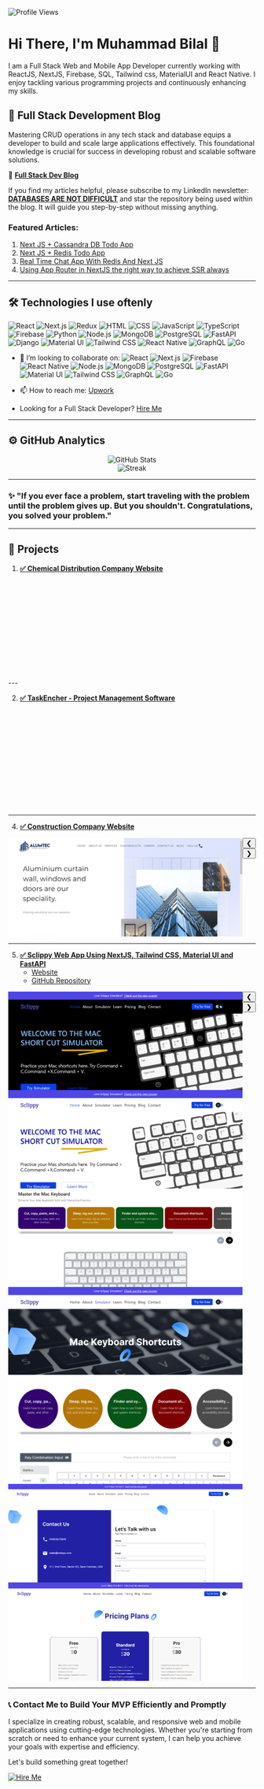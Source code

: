 ![Profile Views](https://komarev.com/ghpvc/?username=bilalmohib&color=blue&style=flat-square)

# Hi There, I'm Muhammad Bilal 👋
I am a Full Stack Web and Mobile App Developer currently working with ReactJS, NextJS, Firebase, SQL, Tailwind css, MaterialUI and React Native. I enjoy tackling various programming projects and continuously enhancing my skills.

## 🌟 Full Stack Development Blog
<!-- If a developer can perform CRUD operations in any tech stack and database, they can build large-scale applications. Someone who understands how to build things from the ground up can achieve significant success in scalable software development. -->
Mastering CRUD operations in any tech stack and database equips a developer to build and scale large applications effectively. This foundational knowledge is crucial for success in developing robust and scalable software solutions.

📖 **[Full Stack Dev Blog](https://www.linkedin.com/newsletters/databases-are-not-difficult-6945124839913320448/?displayConfirmation=true)**

If you find my articles helpful, please subscribe to my LinkedIn newsletter: **[DATABASES ARE NOT DIFFICULT](https://www.linkedin.com/newsletters/databases-are-not-difficult-6945124839913320448/)** and star the repository being used within the blog. It will guide you step-by-step without missing anything.

### Featured Articles:
1. [Next JS + Cassandra DB Todo App](https://www.linkedin.com/newsletters/databases-are-not-difficult-6945124839913320448/?displayConfirmation=true)
2. [Next JS + Redis Todo App](https://www.linkedin.com/pulse/how-develop-todo-app-next-js-redis-database-from-scratch-bilal)
3. [Real Time Chat App With Redis And Next JS](https://www.linkedin.com/pulse/how-develop-realtime-chat-app-using-redisjson-next-js-muhammad-bilal/)
4. [Using App Router in NextJS the right way to achieve SSR always](https://www.linkedin.com/pulse/using-app-router-nextjs-right-way-achieve-ssr-always-muhammad-bilal-sw8ye/?trackingId=UqjQHuQQRa6Z9PJfuP6fIg%3D%3D)

---

## 🛠️ Technologies I use oftenly
![React](https://img.shields.io/badge/-React-61DAFB?logo=react&logoColor=white&style=flat-square)
![Next.js](https://img.shields.io/badge/-Next.js-000000?logo=next.js&logoColor=white&style=flat-square)
![Redux](https://img.shields.io/badge/-Redux-764ABC?logo=redux&logoColor=white&style=flat-square)
![HTML](https://img.shields.io/badge/-HTML-E34F26?logo=html5&logoColor=white&style=flat-square)
![CSS](https://img.shields.io/badge/-CSS-1572B6?logo=css3&logoColor=white&style=flat-square)
![JavaScript](https://img.shields.io/badge/-JavaScript-F7DF1E?logo=javascript&logoColor=black&style=flat-square)
![TypeScript](https://img.shields.io/badge/-TypeScript-3178C6?logo=typescript&logoColor=white&style=flat-square)
![Firebase](https://img.shields.io/badge/-Firebase-FFCA28?logo=firebase&logoColor=black&style=flat-square)
![Python](https://img.shields.io/badge/-Python-3776AB?logo=python&logoColor=white&style=flat-square)
![Node.js](https://img.shields.io/badge/-Node.js-339933?logo=node.js&logoColor=white&style=flat-square)
![MongoDB](https://img.shields.io/badge/-MongoDB-47A248?logo=mongodb&logoColor=white&style=flat-square)
![PostgreSQL](https://img.shields.io/badge/-PostgreSQL-4169E1?logo=postgresql&logoColor=white&style=flat-square)
![FastAPI](https://img.shields.io/badge/-FastAPI-009688?logo=fastapi&logoColor=white&style=flat-square)
![Django](https://img.shields.io/badge/-Django-092E20?logo=django&logoColor=white&style=flat-square)
![Material UI](https://img.shields.io/badge/-Material_UI-0081CB?logo=material-ui&logoColor=white&style=flat-square)
![Tailwind CSS](https://img.shields.io/badge/-Tailwind_CSS-38B2AC?logo=tailwind-css&logoColor=white&style=flat-square)
![React Native](https://img.shields.io/badge/-React_Native-61DAFB?logo=react&logoColor=white&style=flat-square)
![GraphQL](https://img.shields.io/badge/-GraphQL-E10098?logo=graphql&logoColor=white&style=flat-square)
![Go](https://img.shields.io/badge/-Go-00ADD8?logo=go&logoColor=white&style=flat-square)

- 👯 I’m looking to collaborate on:
  ![React](https://img.shields.io/badge/-React-61DAFB?logo=react&logoColor=white&style=flat-square)
  ![Next.js](https://img.shields.io/badge/-Next.js-000000?logo=next.js&logoColor=white&style=flat-square)
  ![Firebase](https://img.shields.io/badge/-Firebase-FFCA28?logo=firebase&logoColor=black&style=flat-square)
  ![React Native](https://img.shields.io/badge/-React_Native-61DAFB?logo=react&logoColor=white&style=flat-square)
  ![Node.js](https://img.shields.io/badge/-Node.js-339933?logo=node.js&logoColor=white&style=flat-square)
  ![MongoDB](https://img.shields.io/badge/-MongoDB-47A248?logo=mongodb&logoColor=white&style=flat-square)
  ![PostgreSQL](https://img.shields.io/badge/-PostgreSQL-4169E1?logo=postgresql&logoColor=white&style=flat-square)
  ![FastAPI](https://img.shields.io/badge/-FastAPI-009688?logo=fastapi&logoColor=white&style=flat-square)
  ![Material UI](https://img.shields.io/badge/-Material_UI-0081CB?logo=material-ui&logoColor=white&style=flat-square)
  ![Tailwind CSS](https://img.shields.io/badge/-Tailwind_CSS-38B2AC?logo=tailwind-css&logoColor=white&style=flat-square)
  ![GraphQL](https://img.shields.io/badge/-GraphQL-E10098?logo=graphql&logoColor=white&style=flat-square)
  ![Go](https://img.shields.io/badge/-Go-00ADD8?logo=go&logoColor=white&style=flat-square)


- 📫 How to reach me: [Upwork](https://www.upwork.com/freelancers/~013a136c7081592898)
- Looking for a Full Stack Developer? [Hire Me](https://www.upwork.com/freelancers/~013a136c7081592898)

---

## ⚙️ GitHub Analytics
<p align="center">
  <img alt="GitHub Stats" src="https://github-readme-stats.vercel.app/api?username=bilalmohib&show_icons=true&hide=issues&count_private=true&line_height=20&title_color=7A7ADB&icon_color=2234AE&text_color=D3D3D3&bg_color=0,000000,130F40&hide_border=true" width="600" />
  <br/>

  <img alt="Streak" src="https://github-readme-streak-stats.herokuapp.com/?user=bilalmohib&theme=holi-theme&hide_border=true" width="800" />
</p>

---
### ✨ "If you ever face a problem, start traveling with the problem until the problem gives up. But you shouldn't. Congratulations, you solved your problem."
---

## 🚀 Projects
1. **[✅ Chemical Distribution Company Website](https://harris-and-ford.vercel.app/)**

<div class="slider">
  <div class="slide" style="background-image: url('projects/harrisAndFord/1.png');"></div>
  <div class="slide" style="background-image: url('image3.jpg');"></div>
</div>
---

2. **[✅ TaskEncher - Project Management Software](https://taskencher.com/)**

<!-- <div class="slider">
  <div class="slides">
    <div class="slide"><img src="projects/taskencher/1.png" alt="Slide 1"></div>
    <div class="slide"><img src="projects/taskencher/2.png" alt="Slide 2"></div>
    <div class="slide"><img src="projects/taskencher/3.png" alt="Slide 3"></div>
    <div class="slide"><img src="projects/taskencher/4.png" alt="Slide 4"></div>
    <div class="slide"><img src="projects/taskencher/5.png" alt="Slide 5"></div>
    <div class="slide"><img src="projects/taskencher/6.png" alt="Slide 6"></div>
    <div class="slide"><img src="projects/taskencher/7.png" alt="Slide 7"></div>
  </div>
  <div class="navigation">
    <button class="prev" onclick="prevSlide()">&#10094;</button>
    <button class="next" onclick="nextSlide()">&#10095;</button>
  </div>
</div> -->
<div class="slider">
  <div class="slide" style="background-image: url('projects/taskencher/1.png');"></div>
  <div class="slide" style="background-image: url('projects/taskencher/2.png');"></div>
  <div class="slide" style="background-image: url('projects/taskencher/3.png');"></div>
  <div class="slide" style="background-image: url('projects/taskencher/4.png');"></div>
  <div class="slide" style="background-image: url('projects/taskencher/5.png');"></div>
  <div class="slide" style="background-image: url('projects/taskencher/6.png');"></div> 
</div>

---

4. **[✅ Construction Company Website](https://alumtec.ca/)**

<div class="slider">
  <div class="slides">
    <div class="slide"><img src="projects/alumtec/1.png" alt="Slide 1"></div>
  </div>
  <div class="navigation">
    <button class="prev" onclick="prevSlide()">&#10094;</button>
    <button class="next" onclick="nextSlide()">&#10095;</button>
  </div>
</div>

---

5. **[✅ Sclippy Web App Using NextJS, Tailwind CSS, Material UI and FastAPI](https://sclippy.com/)**
   - [Website](https://sclippy.com/)
   - [GitHub Repository](https://github.com/bilalmohib/sclippy)

<div class="slider">
  <div class="slides">
    <div class="slide"><img src="projects/sclippy/1.png" alt="Slide 1"></div>
    <div class="slide"><img src="projects/sclippy/2.png" alt="Slide 2"></div>
    <div class="slide"><img src="projects/sclippy/3.png" alt="Slide 3"></div>
    <div class="slide"><img src="projects/sclippy/4.png" alt="Slide 4"></div>
    <div class="slide"><img src="projects/sclippy/5.png" alt="Slide 5"></div>
    <div class="slide"><img src="projects/sclippy/6.png" alt="Slide 6"></div>
    <div class="slide"><img src="projects/sclippy/7.png" alt="Slide 7"></div>
  </div>
  <div class="navigation">
    <button class="prev" onclick="prevSlide()">&#10094;</button>
    <button class="next" onclick="nextSlide()">&#10095;</button>
  </div>
</div>

---

### 📞 Contact Me to Build Your MVP Efficiently and Promptly
I specialize in creating robust, scalable, and responsive web and mobile applications using cutting-edge technologies. Whether you're starting from scratch or need to enhance your current system, I can help you achieve your goals with expertise and efficiency.

Let's build something great together!

[![Hire Me](https://img.shields.io/badge/-Hire%20Me-ff69b4?style=for-the-badge&logo=upwork&logoColor=white)](https://www.upwork.com/freelancers/~013a136c7081592898)

 <style>
.slider {
  display: flex;
  overflow-x: scroll;
  scroll-snap-type: x mandatory;
  -webkit-overflow-scrolling: touch; /* For iOS momentum scrolling */
  scroll-behavior: smooth; /* For native smooth scrolling in Chrome */
  scroll-snap-points-x: repeat(100%);
  scroll-snap-type: mandatory;
  width: 100%;
}

.slide {
  flex: 0 0 100%;
  scroll-snap-align: start;
  height: 200px; /* Adjust as needed */
  background-size: cover;
  background-position: center;
}
</style>
